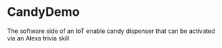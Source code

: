 # CandyDemo
The software side of an IoT enable candy dispenser that can be activated via an Alexa trivia skill

